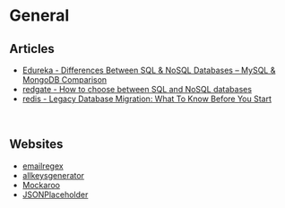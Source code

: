 # General

## Articles

- [Edureka - Differences Between SQL & NoSQL Databases – MySQL & MongoDB Comparison](https://www.edureka.co/blog/sql-vs-nosql-db/)
- [redgate - How to choose between SQL and NoSQL databases](https://www.red-gate.com/simple-talk/databases/nosql/how-to-choose-between-sql-and-nosql-databases/)
- [redis - Legacy Database Migration: What To Know Before You Start](https://redis.com/blog/legacy-database-migration/)

&nbsp;

## Websites

- [emailregex](https://emailregex.com/)
- [allkeysgenerator](https://www.allkeysgenerator.com/Random/Security-Encryption-Key-Generator.aspx)
- [Mockaroo](https://www.mockaroo.com/)
- [JSONPlaceholder](https://jsonplaceholder.typicode.com/)

&nbsp;
